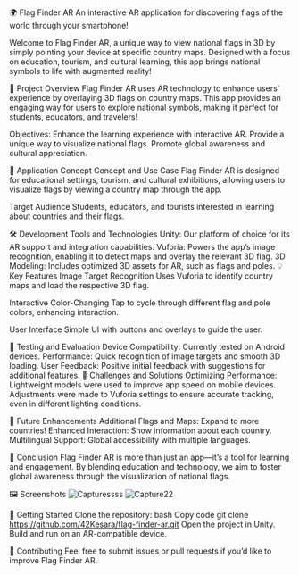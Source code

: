 🌍 Flag Finder AR
An interactive AR application for discovering flags of the world through your smartphone!

Welcome to Flag Finder AR, a unique way to view national flags in 3D by simply pointing your device at specific country maps. Designed with a focus on education, tourism, and cultural learning, this app brings national symbols to life with augmented reality!

🚀 Project Overview
Flag Finder AR uses AR technology to enhance users’ experience by overlaying 3D flags on country maps. This app provides an engaging way for users to explore national symbols, making it perfect for students, educators, and travelers!

Objectives:
Enhance the learning experience with interactive AR.
Provide a unique way to visualize national flags.
Promote global awareness and cultural appreciation.

🎯 Application Concept
Concept and Use Case
Flag Finder AR is designed for educational settings, tourism, and cultural exhibitions, allowing users to visualize flags by viewing a country map through the app.

Target Audience
Students, educators, and tourists interested in learning about countries and their flags.

🛠️ Development Tools and Technologies
Unity: Our platform of choice for its AR support and integration capabilities.
Vuforia: Powers the app’s image recognition, enabling it to detect maps and overlay the relevant 3D flag.
3D Modeling: Includes optimized 3D assets for AR, such as flags and poles.
💡 Key Features
Image Target Recognition
Uses Vuforia to identify country maps and load the respective 3D flag.

Interactive Color-Changing
Tap to cycle through different flag and pole colors, enhancing interaction.

User Interface
Simple UI with buttons and overlays to guide the user.

📱 Testing and Evaluation
Device Compatibility: Currently tested on Android devices.
Performance: Quick recognition of image targets and smooth 3D loading.
User Feedback: Positive initial feedback with suggestions for additional features.
🔧 Challenges and Solutions
Optimizing Performance: Lightweight models were used to improve app speed on mobile devices. Adjustments were made to Vuforia settings to ensure accurate tracking, even in different lighting conditions.

🔮 Future Enhancements
Additional Flags and Maps: Expand to more countries!
Enhanced Interaction: Show information about each country.
Multilingual Support: Global accessibility with multiple languages.

📜 Conclusion
Flag Finder AR is more than just an app—it’s a tool for learning and engagement. By blending education and technology, we aim to foster global awareness through the visualization of national flags.

🖼️ Screenshots
![Capturessss](https://github.com/user-attachments/assets/cc8ea968-3071-4a5d-8a44-399a701a375f)
![Capture22](https://github.com/user-attachments/assets/baaa4f44-e90f-4623-b402-c3dc620100a9)

📲 Getting Started
Clone the repository:
bash
Copy code
git clone https://github.com/42Kesara/flag-finder-ar.git
Open the project in Unity.
Build and run on an AR-compatible device.

🤝 Contributing
Feel free to submit issues or pull requests if you’d like to improve Flag Finder AR.


